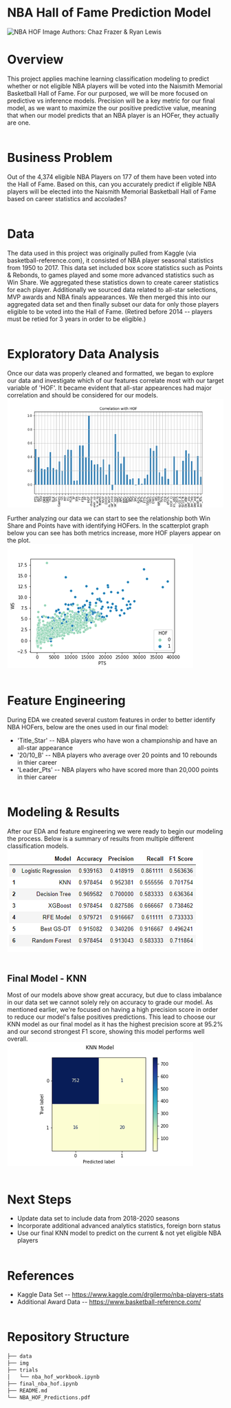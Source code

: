# NBA Hall of Fame Prediction Model
<img src="https://s3media.247sports.com/Uploads/Assets/76/876/9876076.png" alt= "NBA HOF Image" width="800" height="340"> 
Authors: Chaz Frazer & Ryan Lewis<br>

# Overview
This project applies machine learning classification modeling to predict whether or not eligible NBA players will be voted into the Naismith Memorial Basketball Hall of Fame. For our purposed, we will be more focused on predictive vs inference models. Precision will be a key metric for our final model, as we want to maximize the our positive predictive value, meaning that when our model predicts that an NBA player is an HOFer, they actually are one.<br><br>

# Business Problem
Out of the 4,374 eligible NBA Players on 177 of them have been voted into the Hall of Fame. Based on this, can you accurately predict if eligible NBA players will be elected into the Naismith Memorial Basketball Hall of Fame based on career statistics and accolades?<br><br>

# Data
The data used in this project was originally pulled from Kaggle (via basketball-reference.com), it consisted of NBA player seasonal statistics from 1950 to 2017. This data set included box score statistics such as Points & Rebonds, to games played and some more advanced statistics such as Win Share. We aggregated these statistics down to create career statistics for each player. 
Additionally we sourced data related to all-star selections, MVP awards and NBA finals appearances. We then merged this into our aggregated data set and then finally subset our data for only those players eligible to be voted into the Hall of Fame. (Retired before 2014 -- players must be retied for 3 years in order to be eligible.)<br><br>

# Exploratory Data Analysis
Once our data was properly cleaned and formatted, we began to explore our data and investigate which of our features correlate most with our target variable of 'HOF'. It became evident that all-star appearences had major correlation and should be considered for our models. <br>
![HOF_Corr](./img/HOF_Corr.png)<br>

Further analyzing our data we can start to see the relationship both Win Share and Points have with identifying HOFers. In the scatterplot graph below you can see has both metrics increase, more HOF players appear on the plot. <br>
![WS_PTS](./img/HOF_PTS_WS2.png) <br><br>

# Feature Engineering
During EDA we created several custom features in order to better identify NBA HOFers, below are the ones used in our final model:
* 'Title_Star' -- NBA players who have won a championship and have an all-star appearance
* '20/10_B' -- NBA players who average over 20 points and 10 rebounds in thier career
* 'Leader_Pts' -- NBA players who have scored more than 20,000 points in thier career<br><br>

# Modeling & Results
After our EDA and feature engineering we were ready to begin our modeling the process. Below is a summary of results from multiple different classification models.<br>
![Model_Summary](./img/Models.png)
<br><br>

## Final Model - KNN
Most of our models above show great accuracy, but due to class imbalance in our data set we cannot solely rely on accuracy to grade our model. As mentioned earlier, we're focused on having a high precision score in order to reduce our model's false positives predictions. This lead to choose our KNN model as our final model as it has the highest precision score at 95.2% and our second strongest F1 score, showing this model performs well overall.<br>
![KNN_CM](./img/KNN_CM.png) <br><br>

# Next Steps
* Update data set to include data from 2018-2020 seasons
* Incorporate additional advanced analytics statistics, foreign born status
* Use our final KNN model to predict on the current & not yet eligible NBA players <br><br>

# References

* Kaggle Data Set -- https://www.kaggle.com/drgilermo/nba-players-stats <br>
* Additional Award Data -- https://www.basketball-reference.com/ <br><br>

# Repository Structure
```
├── data
├── img
├── trials
│   └── nba_hof_workbook.ipynb
├── final_nba_hof.ipynb
├── README.md
└── NBA_HOF_Predictions.pdf